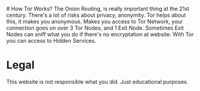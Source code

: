 # How Tor Works?
The Onion Routing, is really important thing at the 21st century. There's a lot of risks about privacy, anonymity. Tor helps about this, it makes you anonymous. Makes you access to Tor Network, your connection goes on over 3 Tor Nodes, and 1 Exit Node. Sometimes Exit Nodes can sniff what you do if there's no encryptation at website. With Tor you can access to Hidden Services.

# Legal
This website is not responsible what you did. Just educational purposes.
